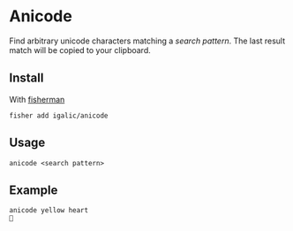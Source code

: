 # Anicode

Find arbitrary unicode characters matching a *search pattern*. The last result match will be copied to your clipboard.

## Install

With [fisherman]

```
fisher add igalic/anicode
```

## Usage

```
anicode <search pattern>
```

## Example

```
anicode yellow heart
💛
```

[fisherman]: https://github.com/fisherman/fisherman
